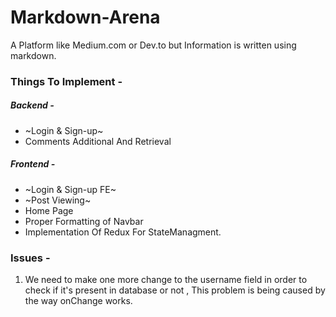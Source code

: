 # Markdown-Arena
A Platform like Medium.com or Dev.to but Information is written using markdown.


### Things To Implement -
##### Backend -
- ~Login & Sign-up~ 
- Comments Additional And Retrieval 
##### Frontend - 
- ~Login & Sign-up FE~
- ~Post Viewing~
- Home Page 
- Proper Formatting of Navbar
- Implementation Of Redux For StateManagment.

### Issues -
1) We need to make one more change to the username field in order to check if it's present in database or not , This problem is being caused by the way onChange works.
